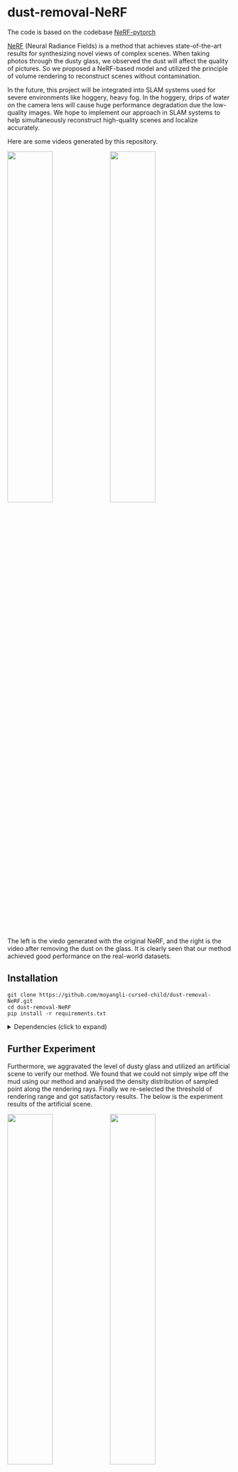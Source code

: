 # dust-removal-NeRF
 The code is based on the codebase [NeRF-pytorch](https://github.com/yenchenlin/nerf-pytorch)

[NeRF](http://www.matthewtancik.com/nerf) (Neural Radiance Fields) is a method that achieves state-of-the-art results for synthesizing novel views of complex scenes. When taking photos through the dusty glass, we observed the dust will affect the quality of pictures. So we proposed a NeRF-based model and utilized the principle of volume rendering to reconstruct scenes without contamination.

In the future, this project will be integrated into SLAM systems used for severe environments like hoggery, heavy fog. In the hoggery, drips of water on the camera lens will cause huge performance degradation due the low-quality images. We hope to implement our approach in SLAM systems to help simultaneously reconstruct high-quality scenes and localize accurately.

Here are some videos generated by this repository.

<img src=https://user-images.githubusercontent.com/48423818/203497703-c47c187f-18e4-44b4-a59b-bf6f60b6caca.gif width=45% /> <img src=https://user-images.githubusercontent.com/48423818/203498119-bb6f8597-7752-4910-83b3-f4fced409eec.gif width=45% />

<!-- ![wall_clean](https://user-images.githubusercontent.com/48423818/203498119-bb6f8597-7752-4910-83b3-f4fced409eec.gif) -->

The left is the viedo generated with the original NeRF, and the right is the video after removing the dust on the glass. It is clearly seen that our method achieved good performance on the real-world datasets.

## Installation

```
git clone https://github.com/moyangli-cursed-child/dust-removal-NeRF.git
cd dust-removal-NeRF
pip install -r requirements.txt
```

<details>
  <summary> Dependencies (click to expand) </summary>
  
  ## Dependencies
  - PyTorch 1.4
  - matplotlib
  - numpy
  - imageio
  - imageio-ffmpeg
  - configargparse
  
</details>

## Further Experiment
Furthermore, we aggravated the level of dusty glass and utilized an artificial scene to verify our method. We found that we could not simply wipe off the mud using our method and analysed the density distribution of sampled point along the rendering rays. 
Finally we re-selected the threshold of rendering range and got satisfactory results. The below is the experiment results of the artificial scene.

<img src=https://user-images.githubusercontent.com/48423818/203354010-7513d94c-ed43-4161-a7f4-3ccdb98df0bc.gif width=45% /> <img src=https://user-images.githubusercontent.com/48423818/203354106-46435cff-5b78-4617-bfa3-688692c48ff7.gif width=45% />

## Analysis of Density Distribution
<img src=https://user-images.githubusercontent.com/48423818/203500765-471e27e4-6f2c-4276-844d-4611679ea7fe.png width=70% />
<img src=https://user-images.githubusercontent.com/48423818/203500818-2e5182cc-48af-4a70-8ef2-6cc1470f03a7.png width=70% />
<img src=https://user-images.githubusercontent.com/48423818/203500846-4a6d66cf-26fe-4694-af7d-766e28b9c7f2.png width=70% />

Form the above results of density distribution, we could see that the particle distribution of dust is not as sharp as we expected. As the glass is coated with a film of dust, we expect that corresponding volume density should only peak in a small interval of depth or several depth values. However, we notice that the distribution is more like smooth Gaussian distribution which will lead to artifacts and inaccurate depth image.


## Problems and Possible Solutions
- the dust will cause the obstruction of scene, thus leading to holes in synthetic new views.
- dust could not be removed completely due the character of density distribution.
- the holes could not be filled with surrounding pixels and multi-view information.

- Solution 1: find the optimal boundary?
- Solution 2: holes filled with the help of incorporation of extra multi-view regularization? Combined with our work Geo-NeRF
- Solution 3: force density distribution to be sharper? Compare with InfoNeRF
- Solution 4: utilize two NeRF model the dust and scene separately? Introduce extra regularization to make sure the dust comply to some supposal?

